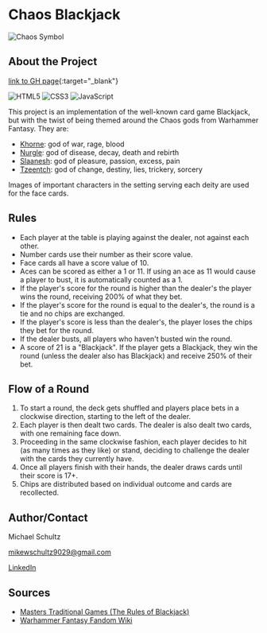 # Chaos Blackjack
![Chaos Symbol](https://static.wikia.nocookie.net/warhammerfb/images/b/b3/Warhammer_Chaos_Symbols.png/revision/latest?cb=20170406224324)

## About the Project

[link to GH page](https://ms097530.github.io/PS-Blackjack/){:target="_blank"}

![HTML5](https://img.shields.io/badge/html5-%23E34F26.svg?style=for-the-badge&logo=html5&logoColor=white)
![CSS3](https://img.shields.io/badge/css3-%231572B6.svg?style=for-the-badge&logo=css3&logoColor=white)
![JavaScript](https://img.shields.io/badge/javascript-%23323330.svg?style=for-the-badge&logo=javascript&logoColor=%23F7DF1E)

This project is an implementation of the well-known card game Blackjack, but with the twist of being themed around the Chaos gods from Warhammer Fantasy. They are:

- [Khorne](https://warhammerfantasy.fandom.com/wiki/Khorne): god of war, rage, blood
- [Nurgle](https://warhammerfantasy.fandom.com/wiki/Nurgle): god of disease, decay, death and rebirth
- [Slaanesh](https://warhammerfantasy.fandom.com/wiki/Slaanesh): god of pleasure, passion, excess, pain
- [Tzeentch](https://warhammerfantasy.fandom.com/wiki/Tzeentch): god of change, destiny, lies, trickery, sorcery

Images of important characters in the setting serving each deity are used for the face cards.

## Rules
- Each player at the table is playing against the dealer, not against each other.
- Number cards use their number as their score value.
- Face cards all have a score value of 10.
- Aces can be scored as either a 1 or 11. If using an ace as 11 would cause a player to bust, it is automatically counted as a 1.
- If the player's score for the round is higher than the dealer's the player wins the round, receiving 200% of what they bet.
- If the player's score for the round is equal to the dealer's, the round is a tie and no chips are exchanged.
- If the player's score is less than the dealer's, the player loses the chips they bet for the round.
- If the dealer busts, all players who haven't busted win the round.
- A score of 21 is a "Blackjack". If the player gets a Blackjack, they win the round (unless the dealer also has Blackjack) and receive 250% of their bet.

## Flow of a Round
1. To start a round, the deck gets shuffled and players place bets in a clockwise direction, starting to the left of the dealer. 
2. Each player is then dealt two cards. The dealer is also dealt two cards, with one remaining face down. 
3. Proceeding in the same clockwise fashion, each player decides to hit (as many times as they like) or stand, deciding to challenge the dealer with the cards they currently have.
4. Once all players finish with their hands, the dealer draws cards until their score is 17+.
5. Chips are distributed based on individual outcome and cards are recollected. 

## Author/Contact
Michael Schultz

mikewschultz9029@gmail.com

[LinkedIn](https://www.linkedin.com/feed/)

## Sources
- [Masters Traditional Games (The Rules of Blackjack)](https://www.mastersofgames.com/rules/blackjack-rules.htm)
- [Warhammer Fantasy Fandom Wiki](https://warhammerfantasy.fandom.com/wiki/Warhammer_Wiki)